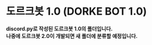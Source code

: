 # 도르크봇 1.0 (DORKE BOT 1.0)
<b>discord.py로 작성된 도르크봇 1.0의 폴더입니다.</b><br/>
<b>나중에 도르크봇 2.0이 개발되면 새 폴더에 분류할 예정입니다.</b>
